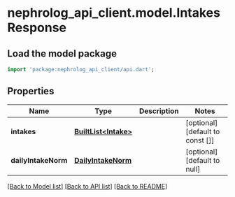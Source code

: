 # nephrolog_api_client.model.IntakesResponse

## Load the model package
```dart
import 'package:nephrolog_api_client/api.dart';
```

## Properties
Name | Type | Description | Notes
------------ | ------------- | ------------- | -------------
**intakes** | [**BuiltList&lt;Intake&gt;**](Intake.md) |  | [optional] [default to const []]
**dailyIntakeNorm** | [**DailyIntakeNorm**](DailyIntakeNorm.md) |  | [optional] [default to null]

[[Back to Model list]](../README.md#documentation-for-models) [[Back to API list]](../README.md#documentation-for-api-endpoints) [[Back to README]](../README.md)


